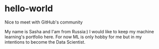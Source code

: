 # hello-world
Nice to meet with GitHub's community

My name is Sasha and I'am from Russia:) 
I would like to keep my machine learning's portfolio here. For now ML is only hobby for me but in my intentions to become the Data Scientist.
